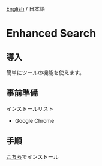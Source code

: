 [English](./README.md) / 日本語
# Enhanced Search

## 導入
簡単にツールの機能を使えます。

## 事前準備
インストールリスト
- Google Chrome

## 手順
[こちら](https://chrome.google.com/webstore/category/extensions)でインストール